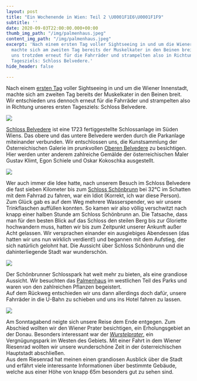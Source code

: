 ```yaml
---
layout: post
title: "Ein Wochenende in Wien: Teil 2 \U0001F1E6\U0001F1F9"
subtitle: ''
date: 2020-09-03T22:00:00.000+00:00
thumb_img_path: "/img/palmenhaus.jpeg"
content_img_path: "/img/palmenhaus.jpeg"
excerpt: 'Nach einem ersten Tag voller Sightseeing in und um die Wiener Innenstadt,
  machte sich am zweiten Tag bereits der Muskelkater in den Beinen breit. Wir entschieden
  uns trotzdem erneut für die Fahrräder und strampelten also in Richtung unseres ersten
  Tagesziels: Schloss Belvedere.'
hide_header: false

---
```

Nach einem [ersten Tag](https://blogg-6cfb7.netlify.app/posts/ein-wochenende-in-wien-teil-1/) voller Sightseeing in und um die Wiener Innenstadt, machte sich am zweiten Tag bereits der Muskelkater in den Beinen breit. Wir entschieden uns dennoch erneut für die Fahrräder und strampelten also in Richtung unseres ersten Tagesziels: Schloss Belvedere.

![](/img/belvedere-aussen.jpeg)

[Schloss Belvedere](https://www.belvedere.at/) ist eine 1723 fertiggestellte Schlossanlage im Süden Wiens. Das obere und das untere Belvedere werden durch die Parkanlage miteinander verbunden. Wir entschlossen uns, die Kunstsammlung der Österreichischen Galerie im prunkvollen [Oberen Belvedere](https://www.belvedere.at/besuch/oberes-belvedere) zu besichtigen. Hier werden unter anderem zahlreiche Gemälde der österreichischen Maler Gustav Klimt, Egon Schiele und Oskar Kokoschka ausgestellt.

![](/img/belvedere-innen.jpeg)

Wer auch immer die Idee hatte, nach unserem Besuch im Schloss Belvedere die fast sieben Kilometer bis zum [Schloss Schönbrunn](https://www.schoenbrunn.at/) bei 32°C im Schatten mit dem Fahrrad zu fahren, war ein Idiot (Korrekt, ich war diese Person). Zum Glück gab es auf dem Weg mehrere Wasserspender, wo wir unsere Trinkflaschen auffüllen konnten. So kamen wir also völlig verschwitzt nach knapp einer halben Stunde am Schloss Schönbrunn an. Die Tatsache, dass man für den besten Blick auf das Schloss den steilen Berg bis zur Gloriette hochwandern muss, hatten wir bis zum Zeitpunkt unserer Ankunft außer Acht gelassen. Wir versprachen einander ein ausgiebiges Abendessen (das hatten wir uns nun wirklich verdient!) und begannen mit dem Aufstieg, der sich natürlich gelohnt hat. Die Aussicht über Schloss Schönbrunn und die dahinterliegende Stadt war wunderschön.

![](/img/palmenhaus.jpeg)

Der Schönbrunner Schlosspark hat weit mehr zu bieten, als eine grandiose Aussicht. Wir besuchten das [Palmenhaus](https://www.schoenbrunn.at/ueber-schoenbrunn/schlosspark/rundgang/palmenhaus/) im westlichen Teil des Parks und waren von den zahlreichen Pflanzen begeistert.   
Auf dem Rückweg entschieden wir uns dann allerdings doch dafür, unsere Fahrräder in die U-Bahn zu schieben und uns ins Hotel fahren zu lassen.

![](/img/prater.jpeg)

Am Sonntagabend neigte sich unsere Reise dem Ende entgegen. Zum Abschied wollten wir den Wiener Prater besichtigen, ein Erholungsgebiet an der Donau. Besonders interessant war der [_Wurstelprater_](https://www.stadt-wien.at/wien/sehenswuerdigkeiten/der-wurstelprater-den-wiener-vergnuegungspark-besuchen.html), ein Vergnügungspark im Westen des Gebiets. Mit einer Fahrt in dem Wiener Riesenrad wollten wir unsere wunderschöne Zeit in der österreichischen Hauptstadt abschließen.   
Aus dem Riesenrad hat meinen einen grandiosen Ausblick über die Stadt und erfährt viele interessante Informationen über bestimmte Gebäude, welche aus einer Höhe von knapp 65m besonders gut zu sehen sind.